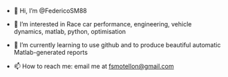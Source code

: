 - 👋 Hi, I’m @FedericoSM88
- 👀 I’m interested in Race car performance, engineering, vehicle dynamics, matlab, python, optimisation
- 🌱 I’m currently learning to use github and to produce beautiful automatic Matlab-generated reports

- 📫 How to reach me: email me at fsmotellon@gmail.com

<!---
FedericoSM88/FedericoSM88 is a ✨ special ✨ repository because its `README.md` (this file) appears on your GitHub profile.
You can click the Preview link to take a look at your changes.
--->

